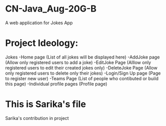 # CN-Java_Aug-20G-B
A web application for Jokes App


# Project Ideology:
Jokes
-Home page (List of all jokes will be displayed here)
-AddJoke page (Allow only registered users to add a joke)
-EditJoke Page (Alllow only registered users to edit their created jokes only)
-DeleteJoke Page (Allow only registered users to delete only their jokes)
-Login/Sign Up page (Page to register new user)
-Teams Page (List of people who contibuted or build this page)
-Individual profile pages (Profile page)

# This is Sarika's file
Sarika's contribution in project